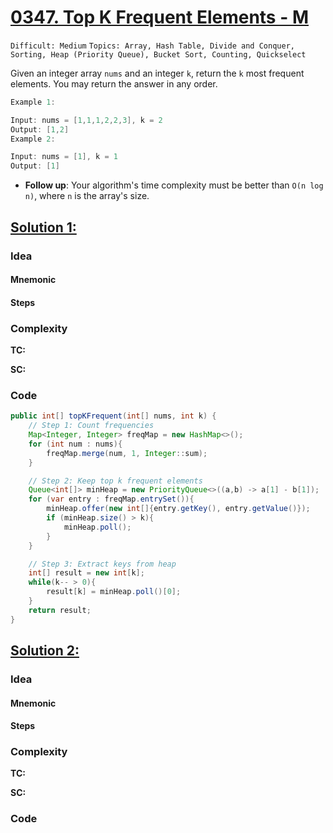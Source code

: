 
# [0347. Top K Frequent Elements - M](https://leetcode.com/problems/top-k-frequent-elements/description/)

`Difficult: Medium`
`Topics: Array, Hash Table, Divide and Conquer, Sorting, Heap (Priority Queue), Bucket Sort, Counting, Quickselect`

Given an integer array `nums` and an integer `k`, return the `k` most frequent elements. You may return the answer in any order.


 
 ```java
Example 1:

Input: nums = [1,1,1,2,2,3], k = 2
Output: [1,2]
Example 2:

Input: nums = [1], k = 1
Output: [1]
```
- **Follow up**: Your algorithm's time complexity must be better than `O(n log n)`, where `n` is the array's size.
## [Solution 1: ](link)

### Idea
#### Mnemonic
#### Steps
### Complexity
**TC:**

**SC:**

### Code
```java
public int[] topKFrequent(int[] nums, int k) {
    // Step 1: Count frequencies
    Map<Integer, Integer> freqMap = new HashMap<>();
    for (int num : nums){
        freqMap.merge(num, 1, Integer::sum);
    }

    // Step 2: Keep top k frequent elements
    Queue<int[]> minHeap = new PriorityQueue<>((a,b) -> a[1] - b[1]);
    for (var entry : freqMap.entrySet()){
        minHeap.offer(new int[]{entry.getKey(), entry.getValue()});
        if (minHeap.size() > k){
            minHeap.poll();
        }
    }

    // Step 3: Extract keys from heap
    int[] result = new int[k];
    while(k-- > 0){
        result[k] = minHeap.poll()[0];
    }
    return result;
}
```


## [Solution 2: ](link)

### Idea
#### Mnemonic
#### Steps

### Complexity
**TC:**

**SC:**

### Code
```java

```